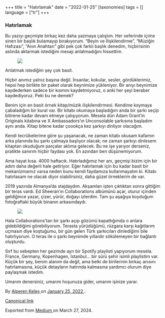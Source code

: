 +++
title = "Hatırlamak"
date = "2022-01-25"
[taxonomies]
tags = []
language = ["tr"]
+++

<article class="h-entry">
 <section class="e-content" data-field="body">
  <section class="section section--body section--first section--last" name="406c">
   <div class="section-content">
    <div class="section-inner sectionLayout--insetColumn">
     <h3 class="graf graf--h3 graf--leading graf--title" id="9e2d" name="9e2d">
      Hatırlamak
     </h3>
     <p class="graf graf--p graf-after--h3" id="1865" name="1865">
      Bu yazıyı geçmişte birkaç kez daha yazmaya çalıştım. Her seferinde içime sinen bir başlık bulamayıp bırakıyorum. “Beyin ve İlişkilendirme”, “Müziğin Hafızası”, “Anın Anahtarı” gibi pek çok farklı başlık denedim, hiçbirisinin aslında aktarmak istediğim mesajı anlatmadığını hissettim.
     </p>
     <figure class="graf graf--figure graf-after--p" id="57fc" name="57fc">
      <img class="graf-image" data-height="456" data-image-id="1*PE0hCeURgPx2yiLJiUvo5Q.jpeg" data-is-featured="true" data-width="810" src="https://cdn-images-1.medium.com/max/800/1*PE0hCeURgPx2yiLJiUvo5Q.jpeg"/>
     </figure>
     <p class="graf graf--p graf-after--figure" id="cad9" name="cad9">
      Anlatmak istediğim şey çok basit.
     </p>
     <p class="graf graf--p graf-after--p" id="e436" name="e436">
      Hiçbir anımız yalnız başına değil. İnsanlar, kokular, sesler, gördüklerimiz, hepsi hep birlikte bir paket olarak beynimize yükleniyor. Bir anıyı beynimize kaydederken sadece bir kısmını kaydetmiyoruz, o anki her şeyi beraber kaydediyoruz. Peki bu ne demek?
     </p>
     <p class="graf graf--p graf-after--p" id="563d" name="563d">
      Benim için en basit örnek kitap/müzik ilişkilendirmesi. Kendime koymaya çabaladığım bir kural var. Bir kitabı okumaya başladığım anda bir şarkı seçip bitirene kadar devam etmeye çalışıyorum. Mesela dün Adam Grant’in Originals kitabına ve X Ambassadors’ın Unconsolable şarkısına başladım aynı anda. Kitap bitene kadar çoookça kez şarkıyı dinliyor olacağım.
     </p>
     <p class="graf graf--p graf-after--p" id="c033" name="c033">
      Kendi tecrübelerime göre şu yaşanacak, ne zaman kitabı okusam kafamın arka planında bu şarkı çalmaya başlıyor olacak; ne zaman şarkıyı dinlesem kitaptan okuduğum parçalar aklıma gelecek. Bu ne işe yarıyor derseniz, pratikte sanırım hiçbir faydası yok. En azından ben düşünemiyorum.
     </p>
     <p class="graf graf--p graf-after--p" id="f972" name="f972">
      Ama hayat kısa. 4000 haftacık. Hatırladığımız her anı, geçmişi bizim için bir adım daha değerli hale getiriyor. Eğer hatırlamak için bu kadar basit bir mekanizmamız varsa neden bunu kendi faydamıza kullanmayalım ki. Kitabı hatırlasam ne olacak diyor olabilirsiniz, daha güzel örneklerim de var.
     </p>
     <p class="graf graf--p graf-after--p" id="801c" name="801c">
      2019 yazında Almanya’da stajdaydım. Akşamları işten çıktıktan sonra gittiğim bir teras vardı. Ed Sheeran’ın Collaborations albümünü açar, oturur içinden geldiğince yazar, çizer, yürür, doğayı izlerdim. Tam şu aşağıya koyduğum fotoğraftaki büyük binanın arkasındaydı.
     </p>
     <figure class="graf graf--figure graf-after--p" id="8006" name="8006">
      <img class="graf-image" data-height="691" data-image-id="1*UcgUCRI6E68QlvW-YrnVoQ.jpeg" data-width="1000" src="https://cdn-images-1.medium.com/max/800/1*UcgUCRI6E68QlvW-YrnVoQ.jpeg"/>
     </figure>
     <p class="graf graf--p graf-after--figure" id="0cf9" name="0cf9">
      Hala Collaborations’tan bir şarkı açıp gözümü kapattığımda o anlara gidebildiğimi görebiliyorum. Terasta yürüdüğümü, rüzgara karşı kağıtlarım uçmasın diye koştuğumu, bir gün gelen Türk şarkıcıları dinlediğimi bile hatırlıyorum. O teras ile o şarkı beynimde yıllardır sökülemeyen bir bağlantı oluşturdu.
     </p>
     <p class="graf graf--p graf-after--p" id="d076" name="d076">
      Sırf bu sebepten her gezimde ayrı bir Spotify playlisti yapıyorum mesela. France, Germany, Kopenhagen, İstanbul… bir sürü şehir isimli playlistim var. Küçük bir şey, benim alanım da değil, ama belki de birilerinin birkaç anısını hatırlamasına, küçük detayların hatrında kalmasına yardımcı olurum diye paylaşmak istedim.
     </p>
     <p class="graf graf--p graf-after--p graf--trailing" id="3f5f" name="3f5f">
      Umarım denersiniz, umarım hoşunuza gider, umarım işinize yarar.
     </p>
    </div>
   </div>
  </section>
 </section>
 <footer>
  <p>
   By
   <a class="p-author h-card" href="https://medium.com/@alpkeles99">
    Alperen Keleş
   </a>
   on
   <a href="https://medium.com/p/87e148ae241f">
    <time class="dt-published" datetime="2022-01-25T23:53:46.708Z">
     January 25, 2022
    </time>
   </a>
   .
  </p>
  <p>
   <a class="p-canonical" href="https://medium.com/@alpkeles99/hat%C4%B1rlamak-87e148ae241f">
    Canonical link
   </a>
  </p>
  <p>
   Exported from
   <a href="https://medium.com">
    Medium
   </a>
   on March 27, 2024.
  </p>
 </footer>
</article>

